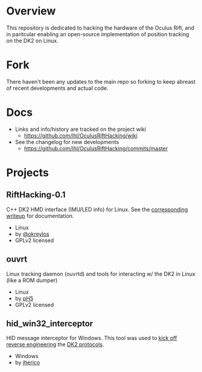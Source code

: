 # Overview 

This repository is dedicated to hacking the hardware of the Oculus Rift, and in paritcular enabling an open-source implementation of position tracking on the DK2 on Linux.

# Fork

There haven't been any updates to the main repo so forking to keep abreast of recent developments and actual code.

# Docs

* Links and info/history are tracked on the project wiki
  * https://github.com/lhl/OculusRiftHacking/wiki
* See the changelog for new developments
  * https://github.com/lhl/OculusRiftHacking/commits/master

# Projects

## RiftHacking-0.1
C++ DK2 HMD interface (IMU/LED info) for Linux. See the [corresponding writeup](http://doc-ok.org/?p=1095) for documentation.
* Linux
* by [@okreylos](https://twitter.com/okreylos) 
* GPLv2 licensed

## ouvrt
Linux tracking daemon (ouvrtd) and tools for interacting w/ the DK2 in Linux (like a ROM dumper)
* Linux
* by [pH5](https://github.com/pH5)
* GPLv2 licensed

## hid_win32_interceptor
HID message interceptor for Windows. This tool was used to [kick off reverse engineering](http://www.reddit.com/r/oculus/comments/2i7ujy/call_for_help_for_producing_a_linux_sdk/) the [DK2 protocols](https://github.com/lhl/OculusRiftHacking/wiki/DK2-Firmware-and-Protocol).
* Windows
* by [jherico](https://github.com/jherico)
